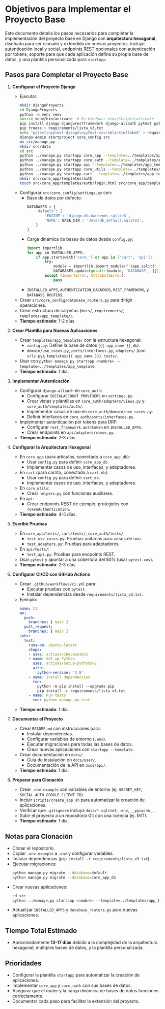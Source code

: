 # Objetivos para Implementar el Proyecto Base

Este documento detalla los pasos necesarios para completar la implementación del proyecto base en Django con **arquitectura hexagonal**, diseñado para ser clonado y extendido en nuevos proyectos. Incluye autenticación local y social, endpoints REST opcionales con autenticación por tokens, soporte para que cada aplicación defina su propia base de datos, y una plantilla personalizada para `startapp`.

## Pasos para Completar el Proyecto Base

1. **Configurar el Proyecto Django**
   - Ejecutar:
     ```bash
     mkdir DjangoProyects
     cd DjangoProyects
     python -m venv venv
     source venv/bin/activate  # En Windows: venv\Scripts\activate
     pip install django djangorestframework django-allauth pytest pytest-django pytest-cov
     pip freeze > requirements/lista_v3.txt
     echo "pytest\npytest-django\npytest-cov\nblack\nflake8" > requirements/dev.txt
     django-admin startproject core_config src
     mv src/manage.py .
     mkdir src/data
     cd src
     python ../manage.py startapp core_app --template=../templates/app_template
     python ../manage.py startapp core_auth --template=../templates/app_template
     python ../manage.py startapp api --template=../templates/app_template
     python ../manage.py startapp core_utils --template=../templates/app_template
     python ../manage.py startapp cart --template=../templates/app_template
     mkdir src/core_app/templates/auth
     touch src/core_app/templates/auth/login.html src/core_app/templates/auth/register.html
     ```
   - Configurar `src/core_config/settings.py` con:
     - Base de datos por defecto:
       ```python
       DATABASES = {
           'default': {
               'ENGINE': 'django.db.backends.sqlite3',
               'NAME': BASE_DIR / 'data/db_default.sqlite3',
           }
       }
       ```
     - Carga dinámica de bases de datos desde `config.py`:
       ```python
       import importlib
       for app in INSTALLED_APPS:
           if app.startswith('core_') or app in ['cart', 'api']:
               try:
                   module = importlib.import_module(f'{app.split(".")[0]}.config')
                   DATABASES.update(getattr(module, 'DATABASE', {}))
               except (ImportError, AttributeError):
                   pass
       ```
     - `INSTALLED_APPS`, `AUTHENTICATION_BACKENDS`, `REST_FRAMEWORK`, y `DATABASE_ROUTERS`.
   - Crear `src/core_config/database_routers.py` para dirigir operaciones.
   - Crear estructura de carpetas (`docs/`, `requirements/`, `templates/app_template/`).
   - **Tiempo estimado**: 1-2 días.

2. **Crear Plantilla para Nuevas Aplicaciones**
   - Crear `templates/app_template/` con la estructura hexagonal:
     - `config.py`: Define la base de datos (`{{ app_name }}_db`).
     - `domain/use_cases.py`, `ports/interfaces.py`, `adapters/` (con `urls.py`), `templates/{{ app_name }}/`, `tests/`.
   - Usar con `python manage.py startapp <nombre> --template=../templates/app_template`.
   - **Tiempo estimado**: 1 día.

3. **Implementar Autenticación**
   - Configurar `django-allauth` en `core_auth`:
     - Configurar `SOCIALACCOUNT_PROVIDERS` en `settings.py`.
     - Crear vistas y plantillas en `core_auth/adapters/views.py` y `core_auth/templates/auth/`.
     - Implementar casos de uso en `core_auth/domain/use_cases.py`.
     - Definir interfaces en `core_auth/ports/interfaces.py`.
   - Implementar autenticación por tokens para DRF:
     - Configurar `rest_framework.authtoken` en `INSTALLED_APPS`.
     - Crear endpoints en `api/adapters/views.py`.
   - **Tiempo estimado**: 2-3 días.

4. **Configurar la Arquitectura Hexagonal**
   - En `core_app` (para artículos, conectado a `core_app_db`):
     - Usar `config.py` para definir `core_app_db`.
     - Implementar casos de uso, interfaces, y adaptadores.
   - En `cart` (para carrito, conectado a `cart_db`):
     - Usar `config.py` para definir `cart_db`.
     - Implementar casos de uso, interfaces, y adaptadores.
   - En `core_utils`:
     - Crear `helpers.py` con funciones auxiliares.
   - En `api`:
     - Crear endpoints REST de ejemplo, protegidos con `TokenAuthentication`.
   - **Tiempo estimado**: 4-5 días.

5. **Escribir Pruebas**
   - En `core_app/tests/`, `cart/tests/`, `core_auth/tests/`:
     - `test_use_cases.py`: Pruebas unitarias para casos de uso.
     - `test_adapters.py`: Pruebas para adaptadores.
   - En `api/tests/`:
     - `test_api.py`: Pruebas para endpoints REST.
   - Usar `pytest` y apuntar a una cobertura del 80% (usar `pytest-cov`).
   - **Tiempo estimado**: 2-3 días.

6. **Configurar CI/CD con GitHub Actions**
   - Crear `.github/workflows/ci.yml` para:
     - Ejecutar pruebas con `pytest`.
     - Instalar dependencias desde `requirements/lista_v3.txt`.
   - Ejemplo:
     ```yaml
     name: CI
     on:
       push:
         branches: [ main ]
       pull_request:
         branches: [ main ]
     jobs:
       test:
         runs-on: ubuntu-latest
         steps:
         - uses: actions/checkout@v2
         - name: Set up Python
           uses: actions/setup-python@v2
           with:
             python-version: '3.8'
         - name: Install dependencies
           run: |
             python -m pip install --upgrade pip
             pip install -r requirements/lista_v3.txt
         - name: Run tests
           run: python manage.py test
     ```
   - **Tiempo estimado**: 1 día.

7. **Documentar el Proyecto**
   - Crear `README.md` con instrucciones para:
     - Instalar dependencias.
     - Configurar variables de entorno (`.env`).
     - Ejecutar migraciones para todas las bases de datos.
     - Crear nuevas aplicaciones con `startapp --template`.
   - Crear documentación en `docs/`:
     - Guía de instalación en `docs/user/`.
     - Documentación de la API en `docs/api/`.
   - **Tiempo estimado**: 1 día.

8. **Preparar para Clonación**
   - Crear `.env.example` con variables de entorno (ej. `SECRET_KEY`, `SOCIAL_AUTH_GOOGLE_CLIENT_ID`).
   - Incluir `scripts/create_app.sh` para automatizar la creación de aplicaciones.
   - Verificar que `.gitignore` incluya `data/*.sqlite3`, `.env`, `__pycache__`.
   - Subir el proyecto a un repositorio Git con una licencia (ej. MIT).
   - **Tiempo estimado**: 1 día.

## Notas para Clonación
- Clonar el repositorio.
- Copiar `.env.example` a `.env` y configurar variables.
- Instalar dependencias (`pip install -r requirements/lista_v3.txt`).
- Ejecutar migraciones:
  ```bash
  python manage.py migrate --database=default
  python manage.py migrate --database=core_app_db
  ```
- Crear nuevas aplicaciones:
  ```bash
  cd src
  python ../manage.py startapp <nombre> --template=../templates/app_template
  ```
- Actualizar `INSTALLED_APPS` y `database_routers.py` para nuevas aplicaciones.

## Tiempo Total Estimado
- Aproximadamente **13-17 días** debido a la complejidad de la arquitectura hexagonal, múltiples bases de datos, y la plantilla personalizada.

## Prioridades
- Configurar la plantilla `startapp` para automatizar la creación de aplicaciones.
- Implementar `core_app` y `core_auth` con sus bases de datos.
- Asegurar que el router y la carga dinámica de bases de datos funcionen correctamente.
- Documentar cada paso para facilitar la extensión del proyecto.